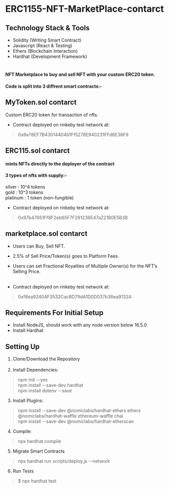 # ERC1155-NFT-MarketPlace-contarct



## Technology Stack & Tools
* Solidity (Writing Smart Contract)
* Javascript (React & Testing)
* Ethers (Blockchain Interaction)
* Hardhat (Development Framework)

#

#### NFT Marketplace to buy and sell NFT with your custom ERC20 token.
#### Code is split into 3 diffrent smart contracts:-
## MyToken.sol contarct
Custom ERC20 token for transaction of nfts.
* Contract deployed on rinkeby test network at:

> 0x8e78EF7B43014404b1Ff5278E940231FFd6E38F9

## ERC115.sol contarct
#### mints NFTs directly to the deployer of the contract </br>
#### 3 types of nfts with supply:- </br>
silver    : 10^4 tokens </br>
gold      : 10^3 tokens </br>
platinum  : 1 token (non-fungible) </br>

* Contract deployed on rinkeby test network at:
> 0x97b47651Ff8F2eb65F7F291236E47a221B0E5B3B

## marketplace.sol contarct
* Users can Buy, Sell NFT.
* 2.5% of Sell Price/Token(s) goes to Platform Fees.
* Users can set Fractional Royalties of Multiple Owner(s) for the NFT’s Selling Price. </br> </br>

* Contract deployed on rinkeby test network at:
> 0xf8ea92404F3532Cac8D79dA1D0D037b36ea9132A

## Requirements For Initial Setup
* Install NodeJS, should work with any node version below 16.5.0
* Install Hardhat

## Setting Up
1. Clone/Download the Repository </br></br>
2. Install Dependencies:
> npm init --yes </br>
> npm install --save-dev hardhat </br>
> npm install dotenv --save </br>

3. Install Plugins:
> npm install --save-dev @nomiclabs/hardhat-ethers ethers @nomiclabs/hardhat-waffle ethereum-waffle chai </br>
> npm install --save-dev @nomiclabs/hardhat-etherscan

4. Compile:
> npx hardhat compile

5. Migrate Smart Contracts
> npx hardhat run scripts/deploy.js --network <network-name>

6. Run Tests
> $ npx hardhat test

